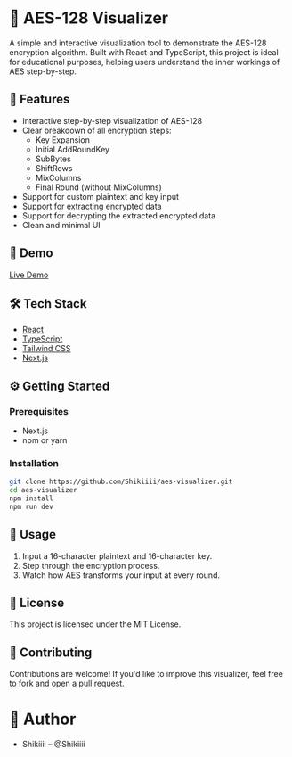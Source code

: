 # 🔐 AES-128 Visualizer

A simple and interactive visualization tool to demonstrate the AES-128 encryption algorithm. Built with React and TypeScript, this project is ideal for educational purposes, helping users understand the inner workings of AES step-by-step.

## 🧠 Features

- Interactive step-by-step visualization of AES-128
- Clear breakdown of all encryption steps:
  - Key Expansion
  - Initial AddRoundKey
  - SubBytes
  - ShiftRows
  - MixColumns
  - Final Round (without MixColumns)
- Support for custom plaintext and key input
- Support for extracting encrypted data
- Support for decrypting the extracted encrypted data
- Clean and minimal UI

## 🚀 Demo

[Live Demo](https://aes-visualizer-eta.vercel.app/)

## 🛠️ Tech Stack

- [React](https://reactjs.org/)
- [TypeScript](https://www.typescriptlang.org/)
- [Tailwind CSS](https://tailwindcss.com/)
- [Next.js](https://nextjs.org/)

## ⚙️ Getting Started

### Prerequisites

- Next.js
- npm or yarn

### Installation

```bash
git clone https://github.com/Shikiiii/aes-visualizer.git
cd aes-visualizer
npm install
npm run dev
```

## 🧪 Usage

1. Input a 16-character plaintext and 16-character key.
2. Step through the encryption process.
3. Watch how AES transforms your input at every round.

## 🧾 License

This project is licensed under the MIT License.

## 🤝 Contributing

Contributions are welcome! If you'd like to improve this visualizer, feel free to fork and open a pull request.

# 👤 Author

- Shikiiii – @Shikiiii
